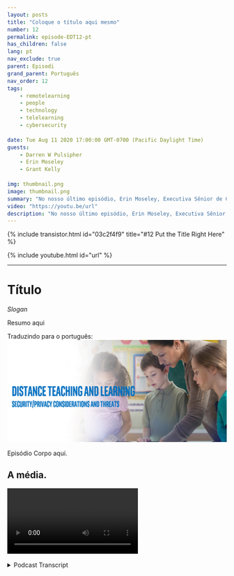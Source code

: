 ```yaml
---
layout: posts
title: "Coloque o título aqui mesmo"
number: 12
permalink: episode-EDT12-pt
has_children: false
lang: pt
nav_exclude: true
parent: Episodi
grand_parent: Português
nav_order: 12
tags:
    - remotelearning
    - people
    - technology
    - telelearning
    - cybersecurity

date: Tue Aug 11 2020 17:00:00 GMT-0700 (Pacific Daylight Time)
guests:
    - Darren W Pulsipher
    - Erin Moseley
    - Grant Kelly

img: thumbnail.png
image: thumbnail.png
summary: "No nosso último episódio, Erin Moseley, Executiva Sênior de Contas para Educação na Intel, e Grant Kelly, Arquiteto de Soluções para Educação na Intel, se juntaram ao Darren para falar sobre os desafios tecnológicos e opções no ensino à distância. Neste episódio, exploramos mais profundamente as ameaças e soluções em termos de privacidade e segurança."
video: "https://youtu.be/url"
description: "No nosso último episódio, Erin Moseley, Executiva Sênior de Contas para Educação na Intel, e Grant Kelly, Arquiteto de Soluções para Educação na Intel, se juntaram ao Darren para falar sobre os desafios tecnológicos e opções no ensino à distância. Neste episódio, exploramos mais profundamente as ameaças e soluções em termos de privacidade e segurança."
---
```


<div>
{% include transistor.html id="03c2f4f9" title="#12 Put the Title Right Here" %}

{% include youtube.html id="url" %}
</div>

---

# Título

*Slogan*

Resumo aqui

Traduzindo para o português: ![imagem do episódio](./thumbnail.png)

Episódio Corpo aqui.

## A média.

<video src='url'></video>



<details>
<summary> Podcast Transcript </summary>

<p></p>

</details>
